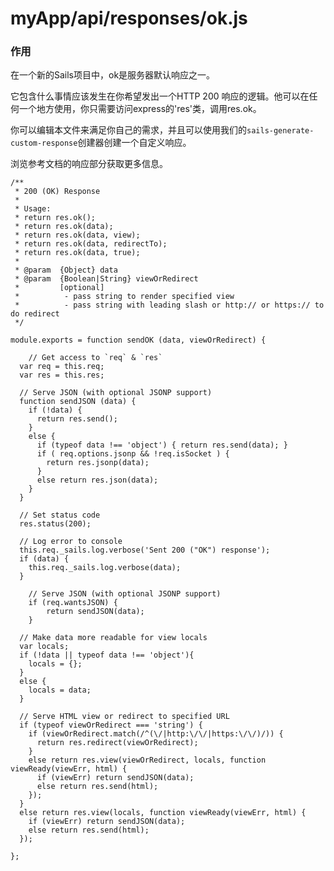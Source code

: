 # myApp/api/responses/ok.js
### 作用

在一个新的Sails项目中，ok是服务器默认响应之一。

它包含什么事情应该发生在你希望发出一个HTTP 200 响应的逻辑。他可以在任何一个地方使用，你只需要访问express的'res'类，调用res.ok。

你可以编辑本文件来满足你自己的需求，并且可以使用我们的`sails-generate-custom-response`创建器创建一个自定义响应。

浏览参考文档的响应部分获取更多信息。
<docmeta name="uniqueID" value="okjs629833">
<docmeta name="displayName" value="ok.js">

```
/**
 * 200 (OK) Response
 *
 * Usage:
 * return res.ok();
 * return res.ok(data);
 * return res.ok(data, view);
 * return res.ok(data, redirectTo);
 * return res.ok(data, true);
 *
 * @param  {Object} data
 * @param  {Boolean|String} viewOrRedirect
 *         [optional]
 *          - pass string to render specified view
 *          - pass string with leading slash or http:// or https:// to do redirect
 */

module.exports = function sendOK (data, viewOrRedirect) {

	// Get access to `req` & `res`
  var req = this.req;
  var res = this.res;

  // Serve JSON (with optional JSONP support)
  function sendJSON (data) {
    if (!data) {
      return res.send();
    }
    else {
      if (typeof data !== 'object') { return res.send(data); }
      if ( req.options.jsonp && !req.isSocket ) {
        return res.jsonp(data);
      }
      else return res.json(data);
    }
  }

  // Set status code
  res.status(200);

  // Log error to console
  this.req._sails.log.verbose('Sent 200 ("OK") response');
  if (data) {
    this.req._sails.log.verbose(data);
  }

	// Serve JSON (with optional JSONP support)
	if (req.wantsJSON) {
		return sendJSON(data);
	}

  // Make data more readable for view locals
  var locals;
  if (!data || typeof data !== 'object'){
    locals = {};
  }
  else {
    locals = data;
  }

  // Serve HTML view or redirect to specified URL
  if (typeof viewOrRedirect === 'string') {
    if (viewOrRedirect.match(/^(\/|http:\/\/|https:\/\/)/)) {
      return res.redirect(viewOrRedirect);
    }
    else return res.view(viewOrRedirect, locals, function viewReady(viewErr, html) {
      if (viewErr) return sendJSON(data);
      else return res.send(html);
    });
  }
  else return res.view(locals, function viewReady(viewErr, html) {
    if (viewErr) return sendJSON(data);
    else return res.send(html);
  });

};




```
